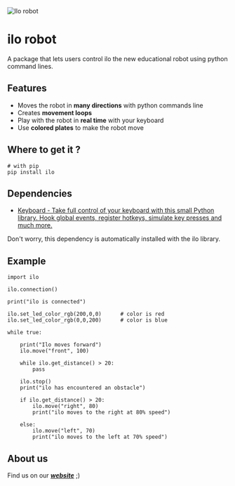 <picture align="center">
    <img alt="Ilo robot" src="https://images.squarespace-cdn.com/content/v1/6312fe2115db3003bd2ec2f1/546df043-e044-4003-867b-802738eb1332/LOGO+ILO+PYTHON.png">
</picture>

# ilo robot

A package that lets users control ilo the new educational robot using python command lines.

## Features

- Moves the robot in **many directions** with python commands line
- Creates **movement loops**
- Play with the robot in **real time** with your keyboard
- Use **colored plates** to make the robot move

## Where to get it ?

```
# with pip
pip install ilo
```

## Dependencies

- [Keyboard - Take full control of your keyboard with this small Python library. Hook global events, register hotkeys, simulate key presses and much more.](https://pypi.org/project/keyboard/)

Don't worry, this dependency is automatically installed with the ilo library.

## Example

```
import ilo

ilo.connection()

print("ilo is connected")

ilo.set_led_color_rgb(200,0,0)      # color is red
ilo.set_led_color_rgb(0,0,200)      # color is blue

while true:

    print("Ilo moves forward")
    ilo.move("front", 100)
    
    while ilo.get_distance() > 20:
        pass
        
    ilo.stop()
    print("ilo has encountered an obstacle")
    
    if ilo.get_distance() > 20:
        ilo.move("right", 80)
        print("ilo moves to the right at 80% speed")
    
    else:
        ilo.move("left", 70)
        print("ilo moves to the left at 70% speed")
```

## About us

Find us on our [***website***](https://ilorobot.com) ;)
